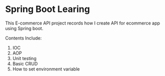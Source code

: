 # Spring Boot Learing

This E-commerce API project records how I create API for ecommerce app using Spring boot.

Contents Include:
1. IOC
2. AOP
3. Unit testing
4. Basic CRUD 
5. How to set environment variable